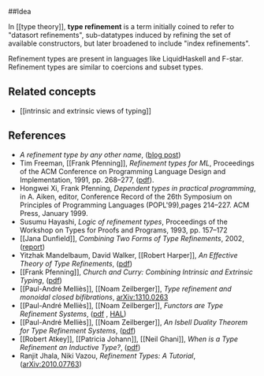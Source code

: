##Idea

In [[type theory]], **type refinement** is a term initially coined to refer to "datasort refinements", sub-datatypes induced by refining the set of available constructors, but later broadened to include "index refinements".

Refinement types are present in languages like LiquidHaskell and F-star. Refinement types are similar to coercions and subset types.

## Related concepts
* [[intrinsic and extrinsic views of typing]]

## References

* _A refinement type by any other name_, ([blog post](http://www.weaselhat.com/2015/03/16/a-refinement-type-by-any-other-name/))
* Tim Freeman, [[Frank Pfenning]], _Refinement types for ML_, Proceedings of the ACM Conference on Programming Language Design and Implementation, 1991, pp. 268&#8211;277, ([pdf](https://www.cs.cmu.edu/~fp/papers/pldi91.pdf)).
* Hongwei Xi, Frank Pfenning, _Dependent types in practical programming_, in A. Aiken, editor, Conference Record of the 26th Symposium on Principles of Programming Languages (POPL'99),pages 214&#8211;227. ACM Press, January 1999.
* Susumu Hayashi, _Logic of refinement types_, Proceedings of the Workshop on Types for Proofs and Programs, 1993, pp. 157&#8211;172
* [[Jana Dunfield]], _Combining Two Forms of Type Refinements_, 2002, ([report](https://research.cs.queensu.ca/home/jana/papers/combining/Dunfield02_combining.pdf))
* Yitzhak Mandelbaum, David Walker, [[Robert Harper]], _An Effective Theory of Type Refinements_, ([pdf](http://www.cs.cmu.edu/~rwh/papers/effref/icfp03.pdf))
* [[Frank Pfenning]], _Church and Curry: Combining Intrinsic and Extrinsic Typing_, ([pdf](https://www.cs.cmu.edu/~fp/papers/andrews08.pdf))
* [[Paul-André Melliès]], [[Noam Zeilberger]], _Type refinement and monoidal closed bifibrations_, [arXiv:1310.0263](http://arxiv.org/abs/1310.0263)
* [[Paul-André Melliès]], [[Noam Zeilberger]], _Functors are Type Refinement Systems_, ([pdf](http://noamz.org/papers/funts.pdf) , [HAL](https://hal.inria.fr/hal-01096910))
* [[Paul-André Melliès]], [[Noam Zeilberger]], _An Isbell Duality Theorem for Type Refinement Systems_, ([pdf](https://www.irif.fr/~mellies/papers/an-isbell-duality-theorem-for-type-refinement-systems.pdf))
* [[Robert Atkey]], [[Patricia Johann]], [[Neil Ghani]], _When is a Type Refinement an Inductive Type?_, ([pdf](https://bentnib.org/inductive-refinement.pdf))
* Ranjit Jhala, Niki Vazou, _Refinement Types: A Tutorial_, ([arXiv:2010.07763](https://arxiv.org/abs/2010.07763))